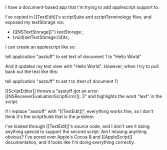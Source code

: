 I have a document-based app that I'm trying to add applescript support to.

I've copied in [[TextEdit]]'s scriptSuite and scriptTerminology files, and exposed my textStorage via:

- ([[NSTextStorage]]'') textStorage ;
- (void)setTextStorage:(id)ts;

I can create an applescript like so:

tell application "asstuff" to set text of document 1 to "Hello World"

And it updates my text view with "Hello World".  However, when I try to pull back out the text like this:

tell application "asstuff" to set t to (text of document 1)

[[ScriptEditor]] throws a "asstuff got an error: [[NSReceiverEvaluationScriptError]]: 3" and highlights the word "text" in the script.

If I replace "asstuff" with "[[TextEdit]]", everything works fine, so I don't think it's the scriptSuite that is the problem.

I've looked through [[TextEdit]]'s source code, and I don't see it doing anything special to support the second script.  Am I missing anything obvious?  I've pored over Apple's Cocoa & and [[AppleScript]] documentation, and it looks like I'm doing everything correctly.